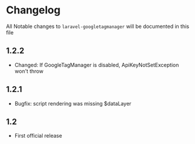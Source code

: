 # Changelog

All Notable changes to `laravel-googletagmanager` will be documented in this file

## 1.2.2
- Changed: If GoogleTagManager is disabled, ApiKeyNotSetException won't throw

## 1.2.1
- Bugfix: script rendering was missing $dataLayer

## 1.2
- First official release
